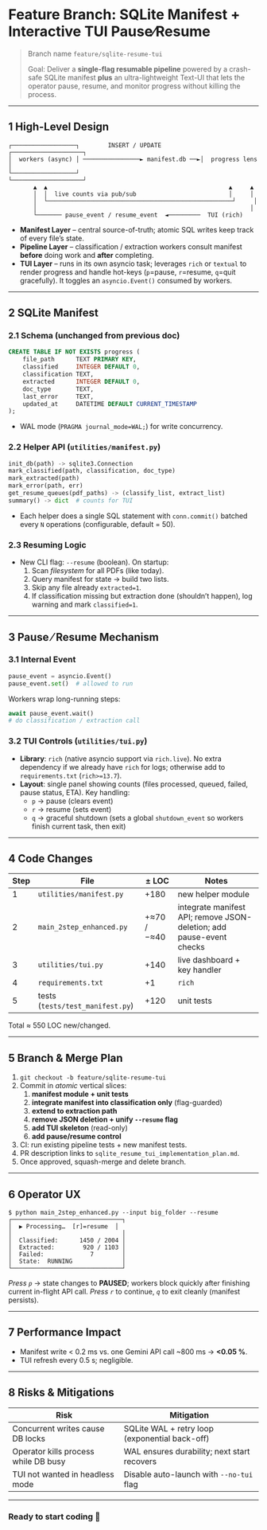 # Feature Branch: SQLite Manifest + Interactive TUI Pause⁄Resume

> Branch name `feature/sqlite-resume-tui`
>
> Goal: Deliver a **single-flag resumable pipeline** powered by a crash-safe
> SQLite manifest **plus** an ultra-lightweight Text-UI that lets the operator
> pause, resume, and monitor progress without killing the process.

---

## 1 High-Level Design

```
┌──────────────────┐        INSERT / UPDATE           ┌────────────────────┐
│  workers (async) │ ────────────────► manifest.db ──►│  progress lens     │
└──────────────────┘                                   └────────────────────┘
       ▲  ▲                                                   ▲     ▲
       │  │  live counts via pub/sub                          │     │
       │  └────────────────────────────────────────────────────┘     │
       │                                                            │
       └─────── pause_event / resume_event  ◄─────────  TUI (rich)
```

- **Manifest Layer** – central source-of-truth; atomic SQL writes keep track
  of every fileʼs state.
- **Pipeline Layer** – classification / extraction workers consult manifest
  **before** doing work and **after** completing.
- **TUI Layer** – runs in its own asyncio task; leverages `rich` or
  `textual` to render progress and handle hot-keys (`p`=pause, `r`=resume,
  `q`=quit gracefully). It toggles an `asyncio.Event()` consumed by workers.

---

## 2 SQLite Manifest

### 2.1 Schema (unchanged from previous doc)

```sql
CREATE TABLE IF NOT EXISTS progress (
    file_path      TEXT PRIMARY KEY,
    classified     INTEGER DEFAULT 0,
    classification TEXT,
    extracted      INTEGER DEFAULT 0,
    doc_type       TEXT,
    last_error     TEXT,
    updated_at     DATETIME DEFAULT CURRENT_TIMESTAMP
);
```

- WAL mode (`PRAGMA journal_mode=WAL;`) for write concurrency.

### 2.2 Helper API (`utilities/manifest.py`)

```python
init_db(path) -> sqlite3.Connection
mark_classified(path, classification, doc_type)
mark_extracted(path)
mark_error(path, err)
get_resume_queues(pdf_paths) -> (classify_list, extract_list)
summary() -> dict  # counts for TUI
```

- Each helper does a single SQL statement with `conn.commit()` batched every
  `N` operations (configurable, default = 50).

### 2.3 Resuming Logic

- New CLI flag: `--resume` (boolean). On startup:
  1. Scan _filesystem_ for all PDFs (like today).
  2. Query manifest for state → build two lists.
  3. Skip any file already `extracted=1`.
  4. If classification missing but extraction done (shouldnʼt happen), log
     warning and mark `classified=1`.

---

## 3 Pause ⁄ Resume Mechanism

### 3.1 Internal Event

```python
pause_event = asyncio.Event()
pause_event.set()  # allowed to run
```

Workers wrap long-running steps:

```python
await pause_event.wait()
# do classification / extraction call
```

### 3.2 TUI Controls (`utilities/tui.py`)

- **Library**: `rich` (native asyncio support via `rich.live`). No extra
  dependency if we already have `rich` for logs; otherwise add to
  `requirements.txt` (`rich>=13.7`).
- **Layout**: single panel showing counts (files processed, queued, failed,
  pause status, ETA). Key handling:
  - `p` → pause (clears event)
  - `r` → resume (sets event)
  - `q` → graceful shutdown (sets a global `shutdown_event` so workers finish
    current task, then exit)

---

## 4 Code Changes

| Step | File                             | ± LOC       | Notes                                                                |
| ---- | -------------------------------- | ----------- | -------------------------------------------------------------------- |
| 1    | `utilities/manifest.py`          | +180        | new helper module                                                    |
| 2    | `main_2step_enhanced.py`         | +≈70 / −≈40 | integrate manifest API; remove JSON-deletion; add pause-event checks |
| 3    | `utilities/tui.py`               | +140        | live dashboard + key handler                                         |
| 4    | `requirements.txt`               | +1          | `rich`                                                               |
| 5    | tests (`tests/test_manifest.py`) | +120        | unit tests                                                           |

Total ≈ 550 LOC new/changed.

---

## 5 Branch & Merge Plan

1. `git checkout -b feature/sqlite-resume-tui`
2. Commit in _atomic_ vertical slices:
   1. **manifest module + unit tests**
   2. **integrate manifest into classification only** (flag-guarded)
   3. **extend to extraction path**
   4. **remove JSON deletion + unify `--resume` flag**
   5. **add TUI skeleton** (read-only)
   6. **add pause/resume control**
3. CI: run existing pipeline tests + new manifest tests.
4. PR description links to `sqlite_resume_tui_implementation_plan.md`.
5. Once approved, squash-merge and delete branch.

---

## 6 Operator UX

```
$ python main_2step_enhanced.py --input big_folder --resume
┌───────────────────────────────┐
│  ▶ Processing…  [r]=resume  │
│                               │
│  Classified:      1450 / 2004 │
│  Extracted:        920 / 1103 │
│  Failed:             7        │
│  State:  RUNNING              │
└───────────────────────────────┘
```

_Press `p`_ → state changes to **PAUSED**; workers block quickly after finishing current in-flight API call. _Press `r`_ to continue, _`q`_ to exit cleanly (manifest persists).

---

## 7 Performance Impact

- Manifest write < 0.2 ms vs. one Gemini API call ~800 ms → **<0.05 %**.
- TUI refresh every 0.5 s; negligible.

---

## 8 Risks & Mitigations

| Risk                                 | Mitigation                                     |
| ------------------------------------ | ---------------------------------------------- |
| Concurrent writes cause DB locks     | SQLite WAL + retry loop (exponential back-off) |
| Operator kills process while DB busy | WAL ensures durability; next start recovers    |
| TUI not wanted in headless mode      | Disable auto-launch with `--no-tui` flag       |

---

### Ready to start coding 🚀
